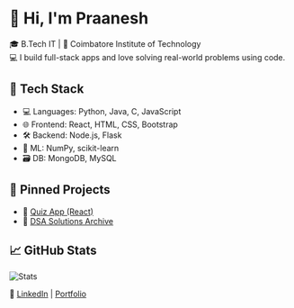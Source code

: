 # 👋 Hi, I'm Praanesh

🎓 B.Tech IT | 📍 Coimbatore Institute of Technology  
💻 I build full-stack apps and love solving real-world problems using code.

## 🧰 Tech Stack
- 💻 Languages: Python, Java, C, JavaScript
- 🌐 Frontend: React, HTML, CSS, Bootstrap
- 🛠️ Backend: Node.js, Flask
- 🧠 ML: NumPy, scikit-learn
- 🗃️ DB: MongoDB, MySQL

## 📌 Pinned Projects
- 🔗 [Quiz App (React)](https://github.com/praanesh06/quizApp)
- 🧠 [DSA Solutions Archive]([https://github.com/praanesh06/dsa-solutions])

## 📈 GitHub Stats
![Stats](https://github-readme-stats.vercel.app/api?username=praanesh06&show_icons=true&theme=radical)

🔗 [LinkedIn](www.linkedin.com/in/praanesh-s-8a0369326) | [Portfolio](https://your-portfolio.com)
